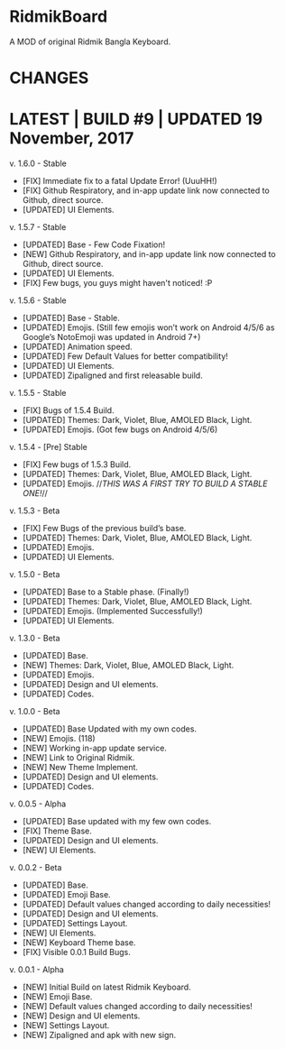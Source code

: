 # RidmikBoard
A MOD of original Ridmik Bangla Keyboard.
# CHANGES
# LATEST | BUILD #9 | UPDATED 19 November, 2017

v. 1.6.0 - Stable
- [FIX] Immediate fix to a fatal Update Error! (UuuHH!)
- [FIX] Github Respiratory, and in-app update link now connected to Github, direct source.
- [UPDATED] UI Elements.

v. 1.5.7 - Stable
- [UPDATED] Base - Few Code Fixation!
- [NEW] Github Respiratory, and in-app update link now connected to Github, direct source.
- [UPDATED] UI Elements.
- [FIX] Few bugs, you guys might haven't noticed! :P

v. 1.5.6 - Stable
- [UPDATED] Base - Stable.
- [UPDATED] Emojis. (Still few emojis won’t work on Android 4/5/6 as Google’s NotoEmoji was updated in Android 7+)
- [UPDATED] Animation speed.
- [UPDATED] Few Default Values for better compatibility!
- [UPDATED] UI Elements.
- [UPDATED] Zipaligned and first releasable build.

v. 1.5.5 - Stable
- [FIX] Bugs of 1.5.4 Build.
- [UPDATED] Themes: Dark, Violet, Blue, AMOLED Black, Light.
- [UPDATED] Emojis. (Got few bugs on Android 4/5/6)

v. 1.5.4 - [Pre] Stable
- [FIX] Few bugs of 1.5.3 Build.
- [UPDATED] Themes: Dark, Violet, Blue, AMOLED Black, Light.
- [UPDATED] Emojis.
//*THIS WAS A FIRST TRY TO BUILD A STABLE ONE!*//

v. 1.5.3 - Beta
- [FIX] Few Bugs of the previous build’s base.
- [UPDATED] Themes: Dark, Violet, Blue, AMOLED Black, Light.
- [UPDATED] Emojis.
- [UPDATED] UI Elements.

v. 1.5.0 - Beta
- [UPDATED] Base to a Stable phase. (Finally!)
- [UPDATED] Themes: Dark, Violet, Blue, AMOLED Black, Light.
- [UPDATED] Emojis. (Implemented Successfully!)
- [UPDATED] UI Elements.

v. 1.3.0 - Beta
- [UPDATED] Base. 
- [NEW] Themes: Dark, Violet, Blue, AMOLED Black, Light. 
- [UPDATED] Emojis.
- [UPDATED] Design and UI elements.
- [UPDATED] Codes.

v. 1.0.0 - Beta
- [UPDATED] Base Updated with my own codes.
- [NEW] Emojis. (118)
- [NEW] Working in-app update service.
- [NEW] Link to Original Ridmik.
- [NEW] New Theme Implement.
- [UPDATED] Design and UI elements.
- [UPDATED] Codes.

v. 0.0.5 - Alpha
- [UPDATED] Base updated with my few own codes.
- [FIX] Theme Base.
- [UPDATED] Design and UI elements.
- [NEW] UI Elements.

v. 0.0.2 - Beta
- [UPDATED] Base.
- [UPDATED] Emoji Base.
- [UPDATED] Default values changed according to daily necessities! 
- [UPDATED] Design and UI elements.
- [UPDATED] Settings Layout.
- [NEW] UI Elements.
- [NEW] Keyboard Theme base.
- [FIX] Visible 0.0.1 Build Bugs.

v. 0.0.1 - Alpha
- [NEW] Initial Build on latest Ridmik Keyboard.
- [NEW] Emoji Base.
- [NEW] Default values changed according to daily necessities! 
- [NEW] Design and UI elements.
- [NEW] Settings Layout.
- [NEW] Zipaligned and apk with new sign.
